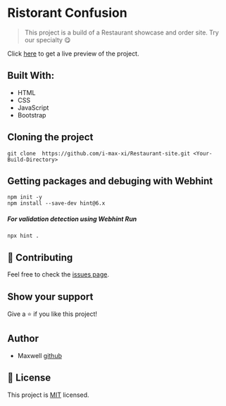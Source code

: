 # Ristorant Confusion


> This project is a build of a Restaurant showcase and order site.
Try our specialty 😋

Click [here](https://i-max-xi.github.io/Restaurant-site/) 
to get a live preview of the project.

## Built With:
 - HTML
 - CSS
 - JavaScript
 - Bootstrap


## Cloning the project
```
git clone  https://github.com/i-max-xi/Restaurant-site.git <Your-Build-Directory>
```


## Getting packages and debuging with Webhint
```
npm init -y
npm install --save-dev hint@6.x
```
##### For validation detection using Webhint Run
```
npx hint .
```

 ## 🤝 Contributing

Feel free to check the [issues page](https://github.com/i-max-xi/Restaurant-site/issues).

## Show your support

Give a ⭐️ if you like this project!

## Author

- Maxwell [github](https://github.com/i-max-xi)
## 📝 License

This project is [MIT](./MIT.md) licensed.
